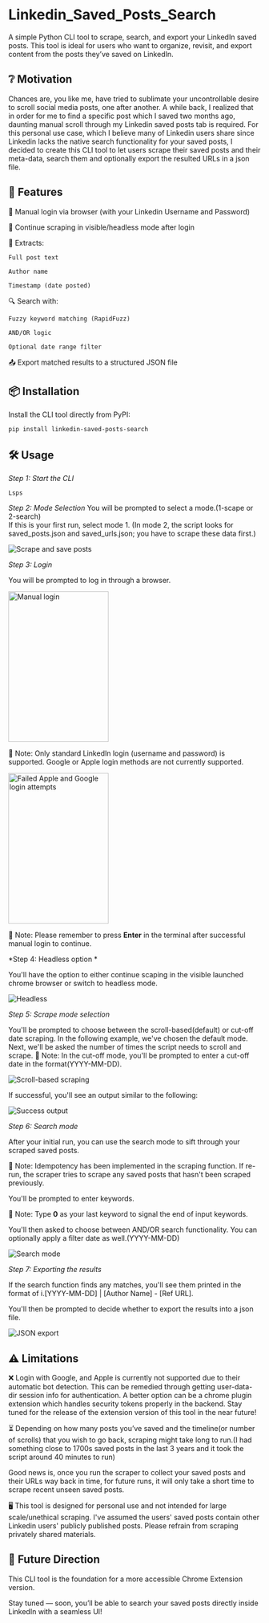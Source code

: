# Linkedin_Saved_Posts_Search

A simple Python CLI tool to scrape, search, and export your LinkedIn saved posts.
This tool is ideal for users who want to organize, revisit, and export content from the posts they’ve saved on LinkedIn.

## ❔ Motivation

Chances are, you like me, have tried to sublimate your uncontrollable desire to scroll social media posts, one after another. A while back, I realized that in order for me to find a specific post which I saved two months ago, daunting manual scroll through my Linkedin saved posts tab is required. For this personal use case, which I believe many of Linkedin users share since Linkedin lacks the native search functionality for your saved posts, I decided to create this CLI tool to let users scrape their saved posts and their meta-data, search them and optionally export the resulted URLs in a json file. 

## 🚀 Features

🔐 Manual login via browser (with your Linkedin Username and Password)

🧠 Continue scraping in visible/headless mode after login

📝 Extracts:

    Full post text

    Author name

    Timestamp (date posted)

🔍 Search with:

    Fuzzy keyword matching (RapidFuzz)

    AND/OR logic

    Optional date range filter

📤 Export matched results to a structured JSON file


## 📦 Installation

Install the CLI tool directly from PyPI:

```  
pip install linkedin-saved-posts-search
```

## 🛠️ Usage

*Step 1: Start the CLI*
```
Lsps
```
*Step 2: Mode Selection*
You will be prompted to select a mode.(1-scape or 2-search) <br>
If this is your first run, select mode 1. (In mode 2, the script looks for saved_posts.json and saved_urls.json; you have to scrape these data first.) <br>

![Scrape and save posts](images/1_scrape.png)

*Step 3: Login*

 You will be prompted to log in through a browser.<br>

<img src="images/2_login.png" alt="Manual login" width="200" height="300">


🔐 Note: Only standard LinkedIn login (username and password) is supported. Google or Apple login methods are not currently supported.<br>

<img src="images/3_Google.png" alt="Failed Apple and Google login attempts" width="200" height="300">

🔐 Note: Please remember to press **Enter** in the terminal after successful manual login to continue.
 
 *Step 4: Headless option *

 You'll have the option to either continue scaping in the visible launched chrome browser or switch to headless mode.

 <img src="images/4_headless.png" alt="Headless">

 *Step 5: Scrape mode selection*

 You'll be prompted to choose between the scroll-based(default) or cut-off date scraping.
 In the following example, we've chosen the default mode. Next, we'll be asked the number of times the script needs to scroll and scrape.
 🔐 Note: In the cut-off mode, you'll be prompted to enter a cut-off date in the format(YYYY-MM-DD).

 <img src="images/5_scrape_mode.png" alt="Scroll-based scraping">

 If successful, you'll see an output similar to the following:

 <img src="images/6_success_output.png" alt="Success output">

 *Step 6: Search mode*

 After your initial run, you can use the search mode to sift through your scraped saved posts. 

🔐 Note: Idempotency has been implemented in the scraping function. If re-run, the scraper tries to scrape any saved posts that hasn't been scraped previously.

You'll be prompted to enter keywords.

🔐 Note: Type **0** as your last keyword to signal the end of input keywords.

You'll then asked to choose between AND/OR search functionality. 
You can optionally apply a filter date as well.(YYYY-MM-DD)

<img src="images/7_search_mode.png" alt="Search mode">

 *Step 7: Exporting the results*

 If the search function finds any matches, you'll see them printed in the format of i.[YYYY-MM-DD] | [Author Name] - [Ref URL].

 You'll then be prompted to decide whether to export the results into a json file.

 <img src="images/8_search_results.png" alt="JSON export">

 ## ⚠️ Limitations

 ❌ Login with Google, and Apple is currently not supported due to their automatic bot detection. This can be remedied through getting user-data-dir session info for authentication. A better option can be a chrome plugin extension which handles security tokens properly in the backend. Stay tuned for the release of the extension version of this tool in the near future!

 ⏳ Depending on how many posts you’ve saved and the timeline(or number of scrolls) that you wish to go back, scraping might take long to run.(I had something close to 1700s saved posts in the last 3 years and it took the script around 40 minutes to run)

 Good news is, once you run the scraper to collect your saved posts and their URLs way back in time, for future runs, it will only take a short time to scrape recent unseen saved posts.

 🖥️ This tool is designed for personal use and not intended for large scale/unethical scraping. I've assumed the users' saved posts contain other Linkedin users' publicly published posts. 
 Please refrain from scraping privately shared materials.


## 🧪 Future Direction

This CLI tool is the foundation for a more accessible Chrome Extension version.

Stay tuned — soon, you’ll be able to search your saved posts directly inside LinkedIn with a seamless UI!





